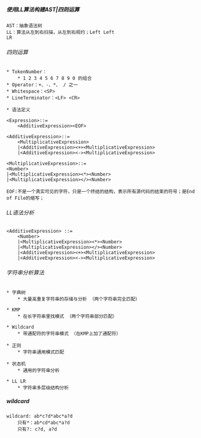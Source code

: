 ##### 使用LL算法构建AST|四则运算
	AST：抽象语法树
	LL：算法从左到右扫描，从左到右规约；Left Left
	LR

###### 四则运算
	* TokenNumber：
		* 1 2 3 4 5 6 7 8 9 0 的组合
	* Operator：+、-、*、 / 之一
	* Whitespace：<SP>
	* LineTerminator：<LF> <CR>

	* 语法定义

	<Expression>::=
		<AdditiveExpression><EOF>

	<AdditiveExpression>::=
		<MultiplicativeExpression>
		|<AdditiveExpression><+><MultiplicativeExpression>
		|<AdditiveExpression><-><MultiplicativeExpression>

	<MultiplicativeExpression>::=
	<Number>
	|<MultiplicativeExpression><*><Number>
	|<MultiplicativeExpression></><Number>

	EOF:不是一个真实可见的字符，只是一个终结的结构，表示所有源代码的结束的符号；是End of File的缩写；

###### LL语法分析
	<AdditiveExpression> ::=
		<Number>
		|<MultiplicativeExpression><*><Number>
		|<MultiplicativeExpression></><Number>
		|<AdditiveExpression><+><MultiplicativeExpression>
		|<AdditiveExpression><-><MultiplicativeExpression>

###### 字符串分析算法
	* 字典树
		* 大量高重复字符串的存储与分析 （两个字符串完全匹配）
	
	* KMP
		* 在长字符串里找模式 （两个字符串部分匹配）

	* Wildcard
		* 带通配符的字符串模式 （在KMP上加了通配符）
	
	* 正则
		* 字符串通用模式匹配
	
	* 状态机
		* 通用的字符串分析

	* LL LR
		* 字符串多层级结构分析

##### wildcard
	wildcard: ab*c?d*abc*a?d
		只有*：ab*cd*abc*a?d
		只有?: c?d, a?d